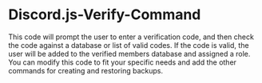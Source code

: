 # Discord.js-Verify-Command

This code will prompt the user to enter a verification code, and then check the code against a database or list of valid codes. If the code is valid, the user will be added to the verified members database and assigned a role. You can modify this code to fit your specific needs and add the other commands for creating and restoring backups.
